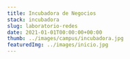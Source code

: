 ```yaml
---
title: Incubadora de Negocios
stack: incubadora
slug: laboratorio-redes
date: 2021-01-01T00:00:00+00:00
thumb: ../images/campus/incubadora.jpg
featuredImg: ../images/inicio.jpg
---
```


